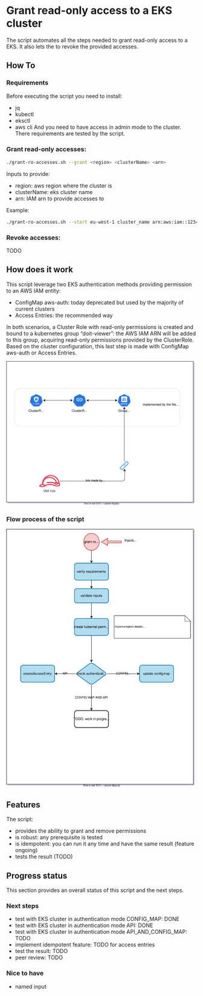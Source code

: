 # Grant read-only access to a EKS cluster

The script automates all the steps needed to grant read-only access to a EKS.
It also lets the to revoke the provided accesses.

## How To

### Requirements

Before executing the script you need to install:
- jq
- kubectl
- eksctl
- aws cli
And you need to have access in admin mode to the cluster.
There requirements are tested by the script.


### Grant read-only accesses:

```bash
./grant-ro-accesses.sh --grant <region> <clusterName> <arn>
```

Inputs to provide:

- region: aws region where the cluster is
- clusterName: eks cluster name
- arn: IAM arn to provide accesses to

Example:

```bash
./grant-ro-accesses.sh --start eu-west-1 cluster_name arn:aws:iam::123456789000:user/programmatic/eks_user
```


### Revoke accesses:

TODO



## How does it work

This script leverage two EKS authentication methods providing permission to an AWS IAM entity:
- ConfigMap aws-auth: today deprecated but used by the majority of current clusters
- Access Entries: the recommended way


In both scenarios, a Cluster Role with read-only permissions is created and bound to a kubernetes group “doit-viewer”: the AWS IAM ARN will be added to this group, acquiring read-only permissions provided by the ClusterRole.
Based on the cluster configuration, this last step is made with ConfigMap aws-auth or Access Entries.

![Alt Text](./doc_resources/goal-of-the-script.svg)


### Flow process of the script

![Alt Text](./doc_resources/schema.svg)


## Features

The script:

- provides the ability to grant and remove permissions
- is robust: any prerequisite is tested
- is idempotent: you can run it any time and have the same result (feature ongoing)
- tests the result (TODO)


## Progress status

This section provides an overall status of this script and the next steps.


### Next steps

- test with EKS cluster in authentication mode CONFIG_MAP: DONE
- test with EKS cluster in authentication mode API: DONE
- test with EKS cluster in authentication mode API_AND_CONFIG_MAP: TODO
- implement idempotent feature: TODO for access entries
- test the result: TODO
- peer review: TODO


### Nice to have

- named input
